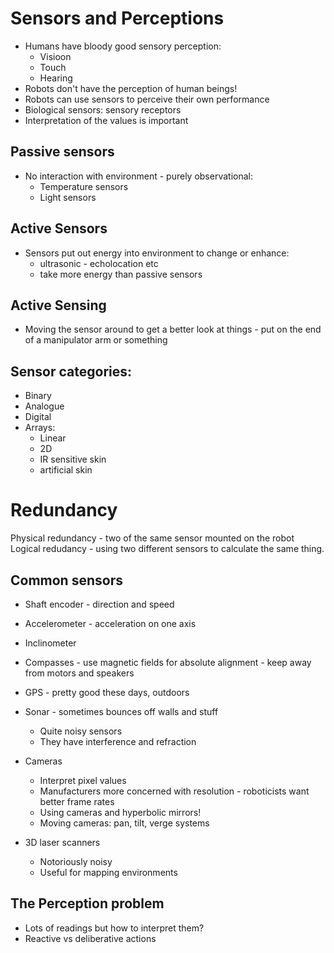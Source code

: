 # Sensors and Perceptions

* Humans have bloody good sensory perception:
    * Visioon
    * Touch
    * Hearing
* Robots don't have the perception of human beings!
* Robots can use sensors to perceive their own performance
* Biological sensors: sensory receptors
* Interpretation of the values is important

## Passive sensors

* No interaction with environment - purely observational:
    * Temperature sensors
    * Light sensors

## Active Sensors

* Sensors put out energy into environment to change or enhance:
    * ultrasonic - echolocation etc
    * take more energy than passive sensors


## Active Sensing

* Moving the sensor around to get a better look at things - put on the end of a manipulator arm or something

## Sensor categories:

* Binary
* Analogue
* Digital
* Arrays:
    * Linear
    * 2D
    * IR sensitive skin
    * artificial skin
    
# Redundancy

Physical redundancy - two of the same sensor mounted on the robot
Logical redudancy - using two different sensors to calculate the same thing.

## Common sensors

* Shaft encoder - direction and speed
* Accelerometer - acceleration on one axis
* Inclinometer
* Compasses - use magnetic fields for absolute alignment - keep away from motors and speakers
* GPS - pretty good these days, outdoors
* Sonar - sometimes bounces off walls and stuff
    * Quite noisy sensors
    * They have interference and refraction
    
 * Cameras
    * Interpret pixel values
    * Manufacturers more concerned with resolution - roboticists want better frame rates
    * Using cameras and hyperbolic mirrors!
    * Moving cameras: pan, tilt, verge systems
 * 3D laser scanners
     * Notoriously noisy
     * Useful for mapping environments
     
## The Perception problem

* Lots of readings but how to interpret them?
* Reactive vs deliberative actions


